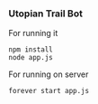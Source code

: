 ### Utopian Trail Bot

For running it

```
npm install
node app.js
```

For running on server

```
forever start app.js
```
